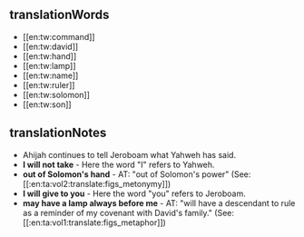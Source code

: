 ## translationWords

* [[en:tw:command]]
* [[en:tw:david]]
* [[en:tw:hand]]
* [[en:tw:lamp]]
* [[en:tw:name]]
* [[en:tw:ruler]]
* [[en:tw:solomon]]
* [[en:tw:son]]

## translationNotes

* Ahijah continues to tell Jeroboam what Yahweh has said.
* **I will not take** - Here the word "I" refers to Yahweh.
* **out of Solomon's hand** - AT: "out of Solomon's power" (See: [[:en:ta:vol2:translate:figs_metonymy]])
* **I will give to you** - Here the word "you" refers to Jeroboam.
* **may have a lamp always before me** - AT: "will have a descendant to rule as a reminder of my covenant with David's family." (See: [[:en:ta:vol1:translate:figs_metaphor]])

